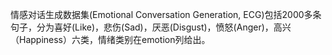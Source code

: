 情感对话生成数据集(Emotional Conversation Generation, ECG)包括2000多条句子，分为喜好(Like)，悲伤(Sad)，厌恶(Disgust)，愤怒(Anger)，高兴（Happiness）六类，情绪类别在emotion列给出。
